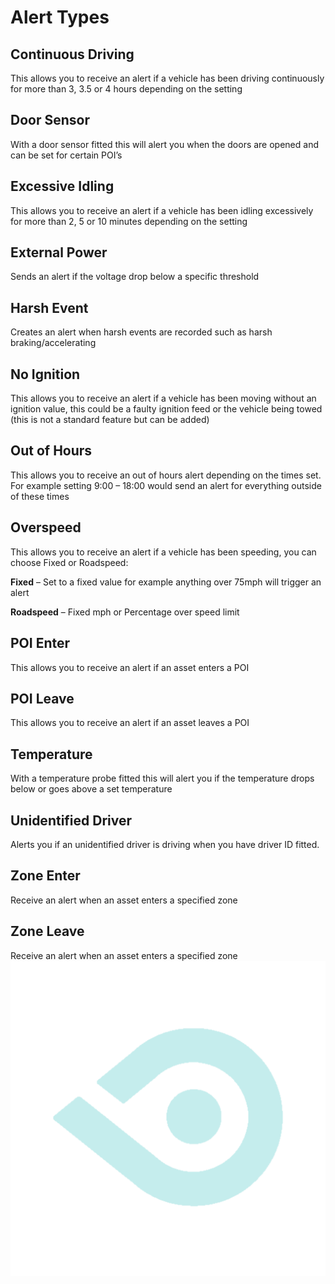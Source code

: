 # Alert Types

## Continuous Driving

This allows you to receive an alert if a vehicle has been driving continuously for more than 3, 3.5 or 4 hours depending on the setting

## Door Sensor

With a door sensor fitted this will alert you when the doors are opened and can be set for certain POI’s

## Excessive Idling

This allows you to receive an alert if a vehicle has been idling excessively for more than 2, 5 or 10 minutes depending on the setting

## External Power

Sends an alert if the voltage drop below a specific threshold

## Harsh Event

Creates an alert when harsh events are recorded such as harsh braking/accelerating

## No Ignition

This allows you to receive an alert if a vehicle has been moving without an ignition value, this could be a faulty ignition feed or the vehicle being towed (this is not a standard feature but can be added)

## Out of Hours

This allows you to receive an out of hours alert depending on the times set. For example setting 9:00 – 18:00 would send an alert for everything outside of these times

## Overspeed

This allows you to receive an alert if a vehicle has been speeding, you can choose Fixed or Roadspeed:

**Fixed** – Set to a fixed value for example anything over 75mph will trigger an alert

**Roadspeed** – Fixed mph or Percentage over speed limit

## POI Enter

This allows you to receive an alert if an asset enters a POI

## POI Leave

This allows you to receive an alert if an asset leaves a POI

## Temperature

With a temperature probe fitted this will alert you if the temperature drops below or goes above a set temperature

## Unidentified Driver

Alerts you if an unidentified driver is driving when you have driver ID fitted.

## Zone Enter

Receive an alert when an asset enters a specified zone

## Zone Leave

Receive an alert when an asset enters a specified zone
![enter image description here](img/fonix_eye_light.png)
<!--stackedit_data:
eyJoaXN0b3J5IjpbLTEzMDU3ODI4NTddfQ==
-->
